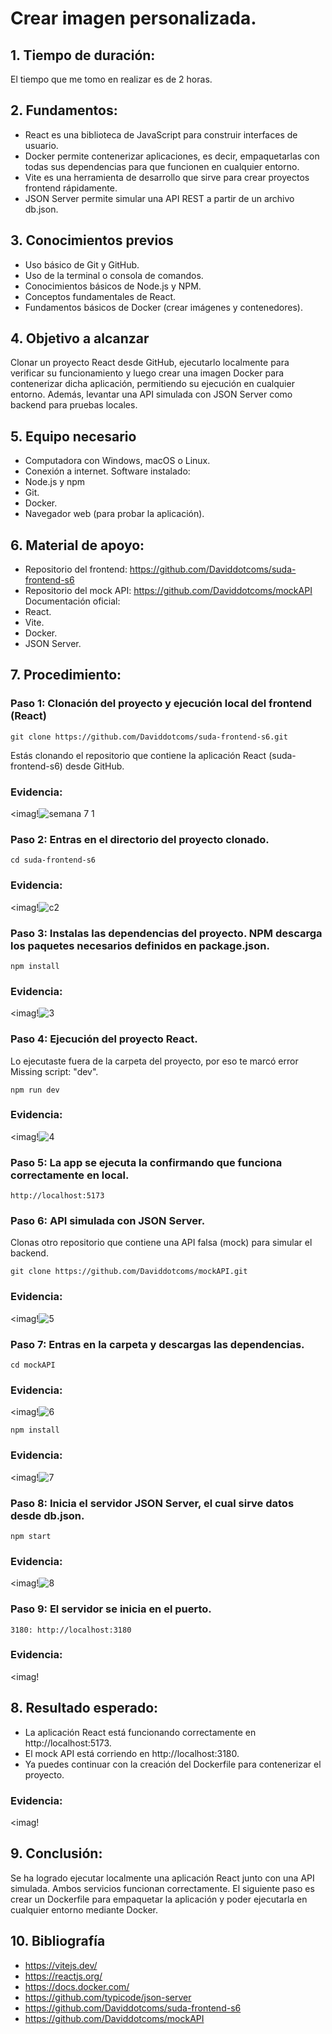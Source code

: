 # Crear imagen personalizada.
## 1. Tiempo de duración:
El tiempo que me tomo en realizar es de 2 horas.
## 2. Fundamentos:
- React es una biblioteca de JavaScript para construir interfaces de usuario.
- Docker permite contenerizar aplicaciones, es decir, empaquetarlas con todas sus dependencias para que funcionen en cualquier entorno.
- Vite es una herramienta de desarrollo que sirve para crear proyectos frontend rápidamente.
- JSON Server permite simular una API REST a partir de un archivo db.json.
## 3. Conocimientos previos
- Uso básico de Git y GitHub.
- Uso de la terminal o consola de comandos.
- Conocimientos básicos de Node.js y NPM.
- Conceptos fundamentales de React.
- Fundamentos básicos de Docker (crear imágenes y contenedores).
## 4. Objetivo a alcanzar
Clonar un proyecto React desde GitHub, ejecutarlo localmente para verificar su funcionamiento y luego crear una imagen Docker para contenerizar dicha aplicación, permitiendo su ejecución en cualquier entorno. Además, levantar una API simulada con JSON Server como backend para pruebas locales.
## 5. Equipo necesario
- Computadora con Windows, macOS o Linux.
- Conexión a internet.
Software instalado:
- Node.js y npm
- Git.
- Docker.
- Navegador web (para probar la aplicación).
## 6. Material de apoyo:
- Repositorio del frontend:
https://github.com/Daviddotcoms/suda-frontend-s6
- Repositorio del mock API:
https://github.com/Daviddotcoms/mockAPI
Documentación oficial:
- React.
- Vite.
- Docker.
- JSON Server.
## 7. Procedimiento:
### Paso 1: Clonación del proyecto y ejecución local del frontend (React)
```
git clone https://github.com/Daviddotcoms/suda-frontend-s6.git
````
Estás clonando el repositorio que contiene la aplicación React (suda-frontend-s6) desde GitHub.
### Evidencia:
<imag!![semana 7 1](https://github.com/user-attachments/assets/b17ebc1f-aca6-433b-9cc9-8352b26e0742)

### Paso 2: Entras en el directorio del proyecto clonado.
```
cd suda-frontend-s6
````
### Evidencia:
<imag!![c2](https://github.com/user-attachments/assets/f000801c-8337-4611-8afc-9d0186560ccb)

### Paso 3: Instalas las dependencias del proyecto. NPM descarga los paquetes necesarios definidos en package.json.
```
npm install
````
### Evidencia:
<imag!![3](https://github.com/user-attachments/assets/4e2f9a34-d690-4132-944f-674c0e5ac1a7)

### Paso 4: Ejecución del proyecto React.
Lo ejecutaste fuera de la carpeta del proyecto, por eso te marcó error Missing script: "dev".
```
npm run dev
````
### Evidencia:
<imag!![4](https://github.com/user-attachments/assets/bceed0cb-a87e-4ebf-8de7-d198435b0c9d)
### Paso 5: La app se ejecuta la confirmando que funciona correctamente en local.
```
http://localhost:5173
````
### Paso 6: API simulada con JSON Server.
Clonas otro repositorio que contiene una API falsa (mock) para simular el backend.
```
git clone https://github.com/Daviddotcoms/mockAPI.git
````
### Evidencia:
<imag!![5](https://github.com/user-attachments/assets/b40a9949-3ef2-4554-aba8-312d86b1192a)

### Paso 7: Entras en la carpeta y descargas las dependencias.
```
cd mockAPI
````
### Evidencia:
<imag!![6](https://github.com/user-attachments/assets/56ebc1e3-4a34-4062-8461-028d41afe55a)

```
npm install
````
### Evidencia:
<imag!![7](https://github.com/user-attachments/assets/4c11b3e7-ca39-4019-894d-1eeead720c53)

### Paso 8: Inicia el servidor JSON Server, el cual sirve datos desde db.json.
```
npm start
````
### Evidencia:
<imag!![8](https://github.com/user-attachments/assets/b3a9fa98-ceae-471b-a628-9a707e07b6b0)

### Paso 9: El servidor se inicia en el puerto.
```
3180: http://localhost:3180
````
### Evidencia:
<imag!
## 8. Resultado esperado:
- La aplicación React está funcionando correctamente en http://localhost:5173.
- El mock API está corriendo en http://localhost:3180.
- Ya puedes continuar con la creación del Dockerfile para contenerizar el proyecto.
### Evidencia:
<imag!
## 9. Conclusión:
Se ha logrado ejecutar localmente una aplicación React junto con una API simulada. Ambos servicios funcionan correctamente. El siguiente paso es crear un Dockerfile para empaquetar la aplicación y poder ejecutarla en cualquier entorno mediante Docker.
## 10. Bibliografía
- https://vitejs.dev/
- https://reactjs.org/
- https://docs.docker.com/
- https://github.com/typicode/json-server
- https://github.com/Daviddotcoms/suda-frontend-s6
- https://github.com/Daviddotcoms/mockAPI


